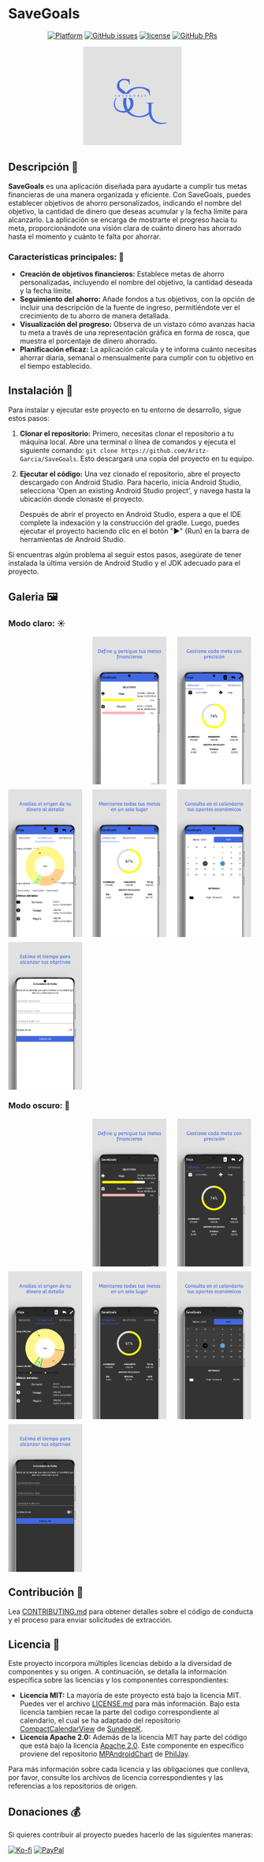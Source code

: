 # SaveGoals
<div align="center">
    
[![Platform](https://img.shields.io/badge/platform-android-%2334A853?logo=android&logoColor=%23FFFFFF)](https://github.com/Aritz-Garcia/SaveGoals)
[![GitHub issues](https://img.shields.io/github/issues/Aritz-Garcia/SaveGoals)](https://github.com/Aritz-Garcia/SaveGoals/issues)
[![license](https://img.shields.io/badge/license-MIT-blue.svg)](https://github.com/Aritz-Garcia/SaveGoals/tree/main/LICENSE.md)
[![GitHub PRs](https://img.shields.io/github/issues-pr/Aritz-Garcia/SaveGoals)](https://github.com/Aritz-Garcia/SaveGoals/pulls)
    
</div>
<div align="center">
    
<img src="img/SaveGoals.png" alt="SaveGoals logo" style="width:200px">
    
</div>

## Descripción 📝
**SaveGoals** es una aplicación diseñada para ayudarte a cumplir tus metas financieras de una manera organizada y eficiente. Con SaveGoals, puedes establecer objetivos de ahorro personalizados, indicando el nombre del objetivo, la cantidad de dinero que deseas acumular y la fecha límite para alcanzarlo. La aplicación se encarga de mostrarte el progreso hacia tu meta, proporcionándote una visión clara de cuánto dinero has ahorrado hasta el momento y cuánto te falta por ahorrar.

### Características principales: 🔑
- **Creación de objetivos financieros:** Establece metas de ahorro personalizadas, incluyendo el nombre del objetivo, la cantidad deseada y la fecha límite.
- **Seguimiento del ahorro:** Añade fondos a tus objetivos, con la opción de incluir una descripción de la fuente de ingreso, permitiéndote ver el crecimiento de tu ahorro de manera detallada.
- **Visualización del progreso:** Observa de un vistazo cómo avanzas hacia tu meta a través de una representación gráfica en forma de rosca, que muestra el porcentaje de dinero ahorrado.
- **Planificación eficaz:** La aplicación calcula y te informa cuánto necesitas ahorrar diaria, semanal o mensualmente para cumplir con tu objetivo en el tiempo establecido.

## Instalación 🚀
Para instalar y ejecutar este proyecto en tu entorno de desarrollo, sigue estos pasos:

1. **Clonar el repositorio:** Primero, necesitas clonar el repositorio a tu máquina local. Abre una terminal o línea de comandos y ejecuta el siguiente comando: `git clone https://github.com/Aritz-Garcia/SaveGoals`. Esto descargará una copia del proyecto en tu equipo.

2. **Ejecutar el código:** Una vez clonado el repositorio, abre el proyecto descargado con Android Studio. Para hacerlo, inicia Android Studio, selecciona 'Open an existing Android Studio project', y navega hasta la ubicación donde clonaste el proyecto.
    
    Después de abrir el proyecto en Android Studio, espera a que el IDE complete la indexación y la construcción del gradle. Luego, puedes ejecutar el proyecto haciendo clic en el botón "▶" (Run) en la barra de herramientas de Android Studio.

Si encuentras algún problema al seguir estos pasos, asegúrate de tener instalada la última versión de Android Studio y el JDK adecuado para el proyecto.

## Galeria 🖼
### Modo claro: ☀

<div align="center" style="display: grid; grid-template-columns: repeat(3, 1fr); gap: 10px; justify-content: center;">

<img src="data:image/gif;base64,R0lGODlhAQABAIAAAAAAAP///yH5BAEAAAAALAAAAAABAAEAAAIBRAA7" alt="" style="visibility: hidden;" />

<img src="img/mockup/modo_claro/Claro_1.png" alt="modo claro 1" style="width:150px" />
<img src="img/mockup/modo_claro/Claro_2.png" alt="modo claro 2" style="width:150px" />
<img src="img/mockup/modo_claro/Claro_3.png" alt="modo claro 3" style="width:150px" />
<img src="img/mockup/modo_claro/Claro_4.png" alt="modo claro 4" style="width:150px" />
<img src="img/mockup/modo_claro/Claro_5.png" alt="modo claro 5" style="width:150px" />
<img src="img/mockup/modo_claro/Claro_6.png" alt="modo claro 6" style="width:150px" />

</div>

### Modo oscuro: 🌙
<div align="center" style="display: grid; grid-template-columns: repeat(3, 1fr); gap: 10px; justify-content: center;">

<img src="data:image/gif;base64,R0lGODlhAQABAIAAAAAAAP///yH5BAEAAAAALAAAAAABAAEAAAIBRAA7" alt="" style="visibility: hidden;" />

<img src="img/mockup/modo_oscuro/Oscuro_1.png" alt="modo oscuro 1" style="width:150px" />
<img src="img/mockup/modo_oscuro/Oscuro_2.png" alt="modo oscuro 2" style="width:150px" />
<img src="img/mockup/modo_oscuro/Oscuro_3.png" alt="modo oscuro 3" style="width:150px" />
<img src="img/mockup/modo_oscuro/Oscuro_4.png" alt="modo oscuro 4" style="width:150px" />
<img src="img/mockup/modo_oscuro/Oscuro_5.png" alt="modo oscuro 5" style="width:150px" />
<img src="img/mockup/modo_oscuro/Oscuro_6.png" alt="modo oscuro 6" style="width:150px" />

</div>

## Contribución 🧩
Lea [CONTRIBUTING.md](https://github.com/Aritz-Garcia/SaveGoals/tree/main/CONTRIBUTING.md) para obtener detalles sobre el código de conducta y el proceso para enviar solicitudes de extracción.

## Licencia 📄
Este proyecto incorpora múltiples licencias debido a la diversidad de componentes y su origen. A continuación, se detalla la información específica sobre las licencias y los componentes correspondientes:

- **Licencia MIT:** La mayoría de este proyecto está bajo la licencia MIT. Puedes ver el archivo [LICENSE.md](https://github.com/Aritz-Garcia/SaveGoals/tree/main/LICENSE.md) para más información. Bajo esta licencia tambien recae la parte del codigo correspondiente al calendario, el cual se ha adaptado del repositorio [CompactCalendarView](https://github.com/SundeepK/CompactCalendarView) de [SundeepK](https://github.com/SundeepK).
- **Licencia Apache 2.0:** Además de la licencia MIT hay parte del código que está bajo la licencia [Apache 2.0](https://github.com/PhilJay/MPAndroidChart/blob/master/LICENSE). Este componente en específico proviene del repositorio [MPAndroidChart](https://github.com/PhilJay/MPAndroidChart) de [PhilJay](https://github.com/PhilJay).

Para más información sobre cada licencia y las obligaciones que conlleva, por favor, consulte los archivos de licencia correspondientes y las referencias a los repositorios de origen.

## Donaciones 💰
Si quieres contribuir al proyecto puedes hacerlo de las siguientes maneras:

[![Ko-fi](https://img.shields.io/badge/BUY%20ME%20A%20COFFEE-%23FF5E5B?style=for-the-badge&logo=kofi&logoColor=%23FFFFFF)](https://ko-fi.com/aritzgarcia)
[![PayPal](https://img.shields.io/badge/PAYPAL-%23003087?style=for-the-badge&logo=PayPal&logoColor=%23FFFFFF)](https://www.paypal.com/paypalme/aritzgarcia30)
